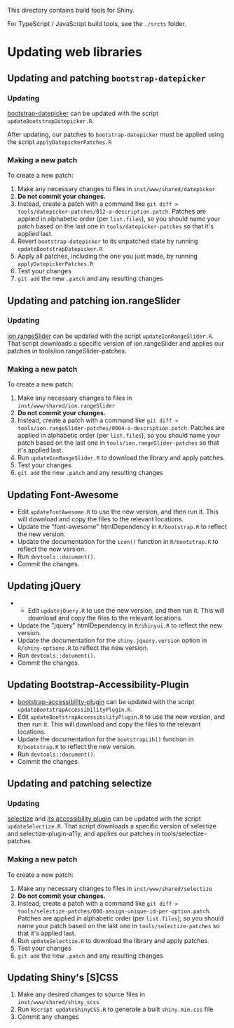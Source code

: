 This directory contains build tools for Shiny.

For TypeScript / JavaScript build tools, see the `./srcts` folder.

Updating web libraries
======================

## Updating and patching `bootstrap-datepicker`

### Updating

[bootstrap-datepicker](https://github.com/uxsolutions/bootstrap-datepicker) can be updated with the script `updateBootstrapDatepicker.R`.

After updating, our patches to `bootstrap-datepicker` must be applied using the script `applyDatepickerPatches.R`

### Making a new patch

To create a new patch:

1. Make any necessary changes to files in `inst/www/shared/datepicker`
1. **Do not commit your changes.**
1. Instead, create a patch with a command like `git diff > tools/datepicker-patches/012-a-description.patch`. Patches are applied in alphabetic order (per `list.files`), so you should name your patch based on the last one in `tools/datepicker-patches` so that it's applied last.
1. Revert `bootstrap-datepicker` to its unpatched state by running `updateBootstrapDatepicker.R`
1. Apply all patches, including the one you just made, by running `applyDatepickerPatches.R`
2. Test your changes
3. `git add` the new `.patch` and any resulting changes


## Updating and patching ion.rangeSlider

### Updating

[ion.rangeSlider](https://github.com/IonDen/ion.rangeSlider) can be updated with the script `updateIonRangeSlider.R`. That script downloads a specific version of ion.rangeSlider and applies our patches in tools/ion.rangeSlider-patches.


### Making a new patch

To create a new patch:

1. Make any necessary changes to files in `inst/www/shared/ion.rangeSlider`
1. **Do not commit your changes.**
1. Instead, create a patch with a command like `git diff > tools/ion.rangeSlider-patches/0004-a-description.patch`. Patches are applied in alphabetic order (per `list.files`), so you should name your patch based on the last one in `tools/ion.rangeSlider-patches` so that it's applied last.
1. Run `updateIonRangeSlider.R` to download the library and apply patches.
2. Test your changes
3. `git add` the new `.patch` and any resulting changes


## Updating Font-Awesome

* Edit `updateFontAwesome.R` to use the new version, and then run it. This will download and copy the files to the relevant locations.
* Update the "font-awesome" htmlDependency in `R/bootstrap.R` to reflect the new version.
* Update the documentation for the `icon()` function in `R/bootstrap.R` to reflect the new version.
* Run `devtools::document()`.
* Commit the changes.

## Updating jQuery

* * Edit `updatejQuery.R` to use the new version, and then run it. This will download and copy the files to the relevant locations.
* Update the "jquery" htmlDependency in `R/shinyui.R` to reflect the new version.
* Update the documentation for the `shiny.jquery.version` option in `R/shiny-options.R` to reflect the new version.
* Run `devtools::document()`.
* Commit the changes.


## Updating Bootstrap-Accessibility-Plugin

* [bootstrap-accessibility-plugin](https://github.com/paypal/bootstrap-accessibility-plugin) can be updated with the script `updateBootstrapAccessibilityPlugin.R`.
* Edit `updateBootstrapAccessibilityPlugin.R` to use the new version, and then run it. This will download and copy the files to the relevant locations.
* Update the documentation for the `bootstrapLib()` function in `R/bootstrap.R` to reflect the new version.
* Run `devtools::document()`.
* Commit the changes.


## Updating and patching selectize

### Updating

[selectize](https://github.com/selectize/selectize.js) and [its accessibility plugin](https://github.com/SLMNBJ/selectize-plugin-a11y) can be updated with the script `updateSelectize.R`. That script downloads a specific version of selectize and selectize-plugin-a11y, and applies our patches in tools/selectize-patches.


### Making a new patch

To create a new patch:

1. Make any necessary changes to files in `inst/www/shared/selectize`
1. **Do not commit your changes.**
1. Instead, create a patch with a command like `git diff > tools/selectize-patches/000-assign-unique-id-per-option.patch`. Patches are applied in alphabetic order (per `list.files`), so you should name your patch based on the last one in `tools/selectize-patches` so that it's applied last.
1. Run `updateSelectize.R` to download the library and apply patches.
2. Test your changes
3. `git add` the new `.patch` and any resulting changes

## Updating Shiny's [S]CSS

1. Make any desired changes to source files in `inst/www/shared/shiny_scss`
1. Run `Rscript updateShinyCSS.R` to generate a built `shiny.min.css` file
1. Commit any changes
